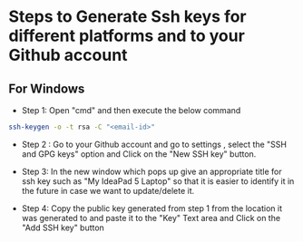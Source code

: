# Steps to Generate Ssh keys for different platforms and to your Github account
 
## For Windows

* Step 1: Open "cmd" and then execute the below command

```bash
ssh-keygen -o -t rsa -C "<email-id>"
```

* Step 2 : Go to your Github account and go to settings , select the "SSH and GPG keys" option and Click on the "New SSH key" button.

* Step 3: In the new window which pops up give an appropriate title for ssh key such as "My IdeaPad 5 Laptop" so that it is easier to identify it in the future in case we want to update/delete it.

* Step 4: Copy the public key generated from step 1 from the location it was generated to and paste it to the "Key" Text area and Click on the "Add SSH key" button